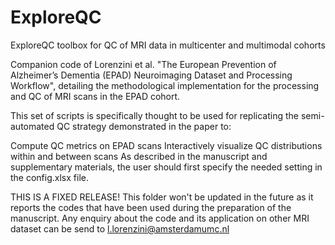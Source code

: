 # ExploreQC
ExploreQC toolbox for QC of MRI data in multicenter and multimodal cohorts

Companion code of Lorenzini et al. "The European Prevention of Alzheimer’s Dementia (EPAD) Neuroimaging Dataset and Processing Workflow", detailing the methodological implementation for the processing and QC of MRI scans in the EPAD cohort.

This set of scripts is specifically thought to be used for replicating the semi-automated QC strategy demonstrated in the paper to:

Compute QC metrics on EPAD scans
Interactively visualize QC distributions within and between scans
As described in the manuscript and supplementary materials, the user should first specify the needed setting in the config.xlsx file.

THIS IS A FIXED RELEASE! This folder won't be updated in the future as it reports the codes that have been used during the preparation of the manuscript. 
Any enquiry about the code and its application on other MRI dataset can be send to l.lorenzini@amsterdamumc.nl

